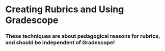 # Creating Rubrics and Using Gradescope
### These techniques are about pedagogical reasons for rubrics, and should be independent of Gradescope!

